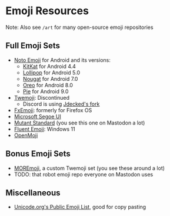 # Emoji Resources
Note: Also see `/art` for many open-source emoji repositories

## Full Emoji Sets
* [Noto Emoji](https://github.com/googlefonts/noto-emoji) for Android and its versions:
  * [KitKat](https://github.com/googlefonts/noto-emoji/tree/bf295c4580e51ae98b9ed4399bbf72a31c1cc525) for Android 4.4
  * [Lollipop](https://github.com/googlefonts/noto-emoji/tree/11868c62b70b6b1184053dcf2f58246b20503b74) for Android 5.0
  * [Nougat](https://github.com/googlefonts/noto-emoji/tree/f2a4f72bffe0212c72949a22698be235269bfab5) for Android 7.0
  * [Oreo](https://github.com/googlefonts/noto-emoji/tree/f931bea0efd67aefdf6beae404e1f3150c90314e) for Android 8.0
  * [Pie](https://github.com/googlefonts/noto-emoji/tree/v2018-08-10-unicode11) for Android 9.0
* [Twemoji](https://github.com/twitter/twemoji): Discontinued
  * Discord is using [Jdecked's fork](https://github.com/jdecked/twemoji)
* [FxEmoji](https://github.com/mozilla/fxemoji): formerly for Firefox OS
* [Microsoft Segoe UI](https://github.com/notopsee/Microsoft-Segoe-UI-Emoji-SVG-Icons)
* [Mutant Standard](https://mutant.tech/) (you see this one on Mastodon a lot)
* [Fluent Emoji](https://github.com/microsoft/fluentui-emoji): Windows 11
* [OpenMoji](https://github.com/hfg-gmuend/openmoji)

## Bonus Emoji Sets
* [MOREmoji](https://moremoji.allezsoyez.com/), a custom Twemoji set (you see these around a lot)
* TODO: that robot emoji repo everyone on Mastodon uses

## Miscellaneous
* [Unicode.org's Public Emoji List](https://unicode.org/Public/emoji/), good for copy pasting